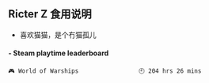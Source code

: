 ## Ricter Z 食用说明
- 喜欢猫猫，是个冇猫孤儿

<!-- steam-box start -->
#### - Steam playtime leaderboard
```text
🎮 World of Warships                 🕘 204 hrs 26 mins
```
<!-- Powered by https://github.com/YouEclipse/steam-box . -->
<!-- steam-box end -->
